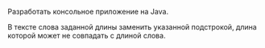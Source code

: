 Разработать консольное приложение на Java. 

В тексте слова заданной длины заменить указанной подстрокой,
длина которой может не совпадать с длиной слова.

